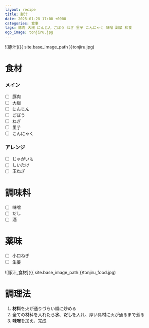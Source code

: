 ```yaml
---
layout: recipe
title: 豚汁
date: 2025-01-28 17:00 +0900
categories: 食事
tags: 豚肉 大根 にんじん ごぼう ねぎ 里芋 こんにゃく 味噌 副菜 和食
ogp_image: tonjiru.jpg
---
```

![豚汁]({{ site.base_image_path }}tonjiru.jpg)

# 食材
### メイン
- [ ] 豚肉
- [ ] 大根
- [ ] にんじん
- [ ] ごぼう
- [ ] ねぎ
- [ ] 里芋
- [ ] こんにゃく

### アレンジ
- [ ] じゃがいも
- [ ] しいたけ
- [ ] 玉ねぎ

# 調味料
- [ ] 味噌
- [ ] だし
- [ ] 酒

# 薬味
- [ ] 小口ねぎ
- [ ] 生姜

![豚汁_食材]({{ site.base_image_path }}tonjiru_food.jpg)

# 調理法
1. **材料**を火が通りづらい順に炒める
2. 全ての材料を入れたら**水**、**だし**を入れ、厚い具材に火が通るまで煮る
3. **味噌**を加え、完成
